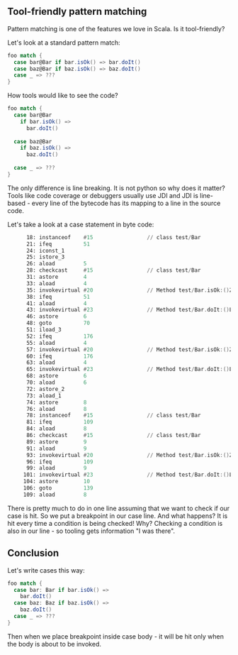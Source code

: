 ## Tool-friendly pattern matching
Pattern matching is one of the features we love in Scala. Is it tool-friendly?

Let's look at a standard pattern match:

```scala
foo match {
  case bar@Bar if bar.isOk() => bar.doIt()
  case baz@Bar if baz.isOk() => baz.doIt()
  case _ => ???
} 
```
How tools would like to see the code?

```scala
foo match {
  case bar@Bar 
    if bar.isOk() => 
      bar.doIt()
 
  case baz@Bar 
    if baz.isOk() => 
      baz.doIt()
 
  case _ => ???
} 
```

The only difference is line breaking. It is not python so why does it matter?
Tools like code coverage or debuggers usually use JDI and JDI is line-based - every line of the bytecode has its mapping to a line in the source code.

Let's take a look at a case statement in byte code:

```asm
      18: instanceof    #15                 // class test/Bar
      21: ifeq          51
      24: iconst_1      
      25: istore_3      
      26: aload         5
      28: checkcast     #15                 // class test/Bar
      31: astore        4
      33: aload         4
      35: invokevirtual #20                 // Method test/Bar.isOk:()Z
      38: ifeq          51
      41: aload         4
      43: invokevirtual #23                 // Method test/Bar.doIt:()Ljava/lang/String;
      46: astore        6
      48: goto          70
      51: iload_3       
      52: ifeq          176
      55: aload         4
      57: invokevirtual #20                 // Method test/Bar.isOk:()Z
      60: ifeq          176
      63: aload         4
      65: invokevirtual #23                 // Method test/Bar.doIt:()Ljava/lang/String;
      68: astore        6
      70: aload         6
      72: astore_2      
      73: aload_1       
      74: astore        8
      76: aload         8
      78: instanceof    #15                 // class test/Bar
      81: ifeq          109
      84: aload         8
      86: checkcast     #15                 // class test/Bar
      89: astore        9
      91: aload         9
      93: invokevirtual #20                 // Method test/Bar.isOk:()Z
      96: ifeq          109
      99: aload         9
     101: invokevirtual #23                 // Method test/Bar.doIt:()Ljava/lang/String;
     104: astore        10
     106: goto          139
     109: aload         8
```


There is pretty much to do in one line assuming that we want to check if our case is hit. So we put a breakpoint in our case line. And what happens? It is hit every time a condition is being checked!
Why? Checking a condition is also in our line - so tooling gets information "I was there".

## Conclusion

Let's write cases this way:

```scala
foo match {
  case bar: Bar if bar.isOk() =>
    bar.doIt()
  case baz: Baz if baz.isOk() =>
    baz.doIt()
  case _ => ???
}  
```

Then when we place breakpoint inside case body - it will be hit only when the body is about to be invoked.
